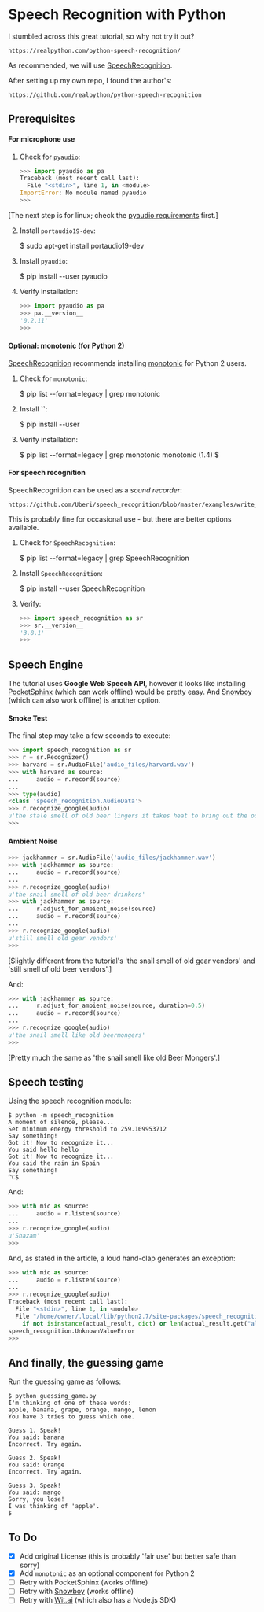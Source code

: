 # Speech Recognition with Python

I stumbled across this great tutorial, so why not try it out?

    https://realpython.com/python-speech-recognition/

As recommended, we will use [SpeechRecognition](https://github.com/Uberi/speech_recognition).

After setting up my own repo, I found the author's:

    https://github.com/realpython/python-speech-recognition

## Prerequisites

#### For microphone use

1. Check for `pyaudio`:

    ``` Python
    >>> import pyaudio as pa
    Traceback (most recent call last):
      File "<stdin>", line 1, in <module>
    ImportError: No module named pyaudio
    >>>
    ```

[The next step is for linux; check the [pyaudio requirements](http://people.csail.mit.edu/hubert/pyaudio/#downloads) first.]

2. Install `portaudio19-dev`:

    $ sudo apt-get install portaudio19-dev

3. Install `pyaudio`:

    $ pip install --user pyaudio

4. Verify installation:

    ``` Python
    >>> import pyaudio as pa
    >>> pa.__version__
    '0.2.11'
    >>>
    ```

#### Optional: monotonic (for Python 2)

[SpeechRecognition](https://github.com/Uberi/speech_recognition#monotonic-for-python-2-for-faster-operations-in-some-functions-on-python-2)
recommends installing [monotonic](https://pypi.python.org/pypi/monotonic) for Python 2 users.

1. Check for `monotonic`:

    $ pip list --format=legacy | grep monotonic

2. Install ``:

    $ pip install --user

3. Verify installation:

    $ pip list --format=legacy | grep monotonic
    monotonic (1.4)
    $

#### For speech recognition

SpeechRecognition can be used as a _sound recorder_:

    https://github.com/Uberi/speech_recognition/blob/master/examples/write_audio.py

This is probably fine for occasional use - but there are better options available.

1. Check for `SpeechRecognition`:

    $ pip list --format=legacy | grep SpeechRecognition

2. Install `SpeechRecognition`:

    $ pip install --user SpeechRecognition

3. Verify:

    ``` Python
    >>> import speech_recognition as sr
    >>> sr.__version__
    '3.8.1'
    >>>
    ```


## Speech Engine

The tutorial uses __Google Web Speech API__, however it looks like installing [PocketSphinx](https://cmusphinx.github.io/)
(which can work offline) would be pretty easy. And [Snowboy](https://snowboy.kitt.ai/) (which can also work offline) is
another option.

#### Smoke Test

The final step may take a few seconds to execute:

``` Python
>>> import speech_recognition as sr
>>> r = sr.Recognizer()
>>> harvard = sr.AudioFile('audio_files/harvard.wav')
>>> with harvard as source:
...     audio = r.record(source)
... 
>>> type(audio)
<class 'speech_recognition.AudioData'>
>>> r.recognize_google(audio)
u'the stale smell of old beer lingers it takes heat to bring out the odor a cold dip restores health and zest a salt pickle taste fine with ham tacos al Pastore are my favorite a zestful food is the hot cross bun'
>>> 
```

#### Ambient Noise

``` Python
>>> jackhammer = sr.AudioFile('audio_files/jackhammer.wav')
>>> with jackhammer as source:
...     audio = r.record(source)
... 
>>> r.recognize_google(audio)
u'the snail smell of old beer drinkers'
>>> with jackhammer as source:
...     r.adjust_for_ambient_noise(source)
...     audio = r.record(source)
... 
>>> r.recognize_google(audio)
u'still smell old gear vendors'
>>> 
```

[Slightly different from the tutorial's 'the snail smell of old gear vendors' and 'still smell of old beer vendors'.]

And:

``` Python
>>> with jackhammer as source:
...     r.adjust_for_ambient_noise(source, duration=0.5)
...     audio = r.record(source)
... 
>>> r.recognize_google(audio)
u'the snail smell like old beermongers'
>>>
```

[Pretty much the same as 'the snail smell like old Beer Mongers'.]

## Speech testing

Using the speech recognition module:

    $ python -m speech_recognition
    A moment of silence, please...
    Set minimum energy threshold to 259.109953712
    Say something!
    Got it! Now to recognize it...
    You said hello hello
    Got it! Now to recognize it...
    You said the rain in Spain
    Say something!
    ^C$

And:

``` Python
>>> with mic as source:
...     audio = r.listen(source)
... 
>>> r.recognize_google(audio)
u'Shazam'
>>>
```

And, as stated in the article, a loud hand-clap generates an exception:

``` Python
>>> with mic as source:
...     audio = r.listen(source)
... 
>>> r.recognize_google(audio)
Traceback (most recent call last):
  File "<stdin>", line 1, in <module>
  File "/home/owner/.local/lib/python2.7/site-packages/speech_recognition/__init__.py", line 858, in recognize_google
    if not isinstance(actual_result, dict) or len(actual_result.get("alternative", [])) == 0: raise UnknownValueError()
speech_recognition.UnknownValueError
>>>
```

## And finally, the guessing game

Run the guessing game as follows:

    $ python guessing_game.py
    I'm thinking of one of these words:
    apple, banana, grape, orange, mango, lemon
    You have 3 tries to guess which one.
    
    Guess 1. Speak!
    You said: banana
    Incorrect. Try again.
    
    Guess 2. Speak!
    You said: Orange
    Incorrect. Try again.
    
    Guess 3. Speak!
    You said: mango
    Sorry, you lose!
    I was thinking of 'apple'.
    $

## To Do

- [x] Add original License (this is probably 'fair use' but better safe than sorry)
- [x] Add `monotonic` as an optional component for Python 2
- [ ] Retry with PocketSphinx (works offline)
- [ ] Retry with [Snowboy](https://snowboy.kitt.ai/) (works offline)
- [ ] Retry with [Wit.ai](https://github.com/wit-ai/pywit) (which also has a Node.js SDK)
